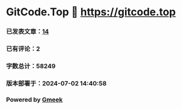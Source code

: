 # GitCode.Top :link: https://gitcode.top 
### 已发表文章：[14](https://gitcode.top/tag.html) 
### 已有评论：2 
### 字数总计：58249 
### 版本部署于：2024-07-02 14:40:58 
### Powered by [Gmeek](https://github.com/Meekdai/Gmeek)
